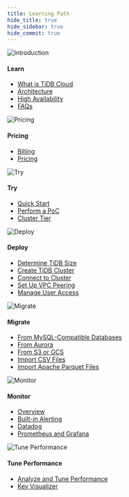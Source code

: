```yaml
---
title: Learning Path
hide_title: true
hide_sidebar: true
hide_commit: true
---
```


<LearningPathContainer>

<LearningPathContent>

<LearningPath>

![Introduction](https://user-images.githubusercontent.com/35301108/171351090-bf3dc31f-c0b9-47c1-a36e-ec8890fc7099.png)

<h4>Learn</h4>

- [What is TiDB Cloud](/tidb-cloud/tidb-cloud-intro.md)
- [Architecture](/tidb-cloud/tidb-cloud-intro.md#architecture)
- [High Availability](/tidb-cloud/high-availability-with-multi-az.md)
- [FAQs](/tidb-cloud/tidb-cloud-faq.md)

</LearningPath>

<LearningPath>

![Pricing](https://user-images.githubusercontent.com/35301108/171351097-c7162d02-3d59-4f82-a8f7-b134bbd83c75.png)

<h4>Pricing</h4>

- [Billing](/tidb-cloud/tidb-cloud-billing.md)
- [Pricing](https://en.pingcap.com/tidb-cloud-pricing)

</LearningPath>

<LearningPath>

![Try](https://user-images.githubusercontent.com/35301108/171351100-89567eff-d384-461c-9e40-e19d7734f04b.png)

<h4>Try</h4>

- [Quick Start](/tidb-cloud/tidb-cloud-quickstart.md)
- [Perform a PoC](/tidb-cloud/tidb-cloud-poc.md)
- [Cluster Tier](/tidb-cloud/select-cluster-tier.md)

</LearningPath>

<LearningPath>

![Deploy](https://user-images.githubusercontent.com/35301108/171351085-6843a1f8-226e-4381-a8fd-bc85d6125dbb.png)

<h4>Deploy</h4>

- [Determine TiDB Size](/tidb-cloud/size-your-cluster.md)
- [Create TiDB Cluster](/tidb-cloud/create-tidb-cluster.md)
- [Connect to Cluster](/tidb-cloud/connect-to-tidb-cluster.md)
- [Set Up VPC Peering](/tidb-cloud/set-up-vpc-peering-connections.md)
- [Manage User Access](/tidb-cloud/manage-user-access.md)

</LearningPath>

<LearningPath>

![Migrate](https://user-images.githubusercontent.com/35301108/171351093-81b0955f-59fa-4275-bbad-01a385e31513.png)

<h4>Migrate</h4>

- [From MySQL-Compatible Databases](/tidb-cloud/migrate-data-into-tidb.md)
- [From Aurora](/tidb-cloud/migrate-from-aurora-bulk-import.md)
- [From S3 or GCS](/tidb-cloud/migrate-from-amazon-s3-or-gcs.md)
- [Import CSV Files](/tidb-cloud/import-csv-files.md)
- [Import Apache Parquet Files](/tidb-cloud/import-parquet-files.md)

</LearningPath>

<LearningPath>

![Monitor](https://user-images.githubusercontent.com/35301108/171351095-f5688a19-1e36-42ed-8ed7-e15579f02ff6.png)

<h4>Monitor</h4>

- [Overview](/tidb-cloud/monitor-tidb-cluster.md)
- [Built-in Alerting](/tidb-cloud/monitor-built-in-alerting.md)
- [Datadog](/tidb-cloud/monitor-datadog-integration.md)
- [Prometheus and Grafana](/tidb-cloud/monitor-prometheus-and-grafana-integration.md)

</LearningPath>

<LearningPath>

![Tune Performance](https://user-images.githubusercontent.com/35301108/171351103-a376306b-d828-4ae9-ad7a-b2f95baa9b31.png)

<h4>Tune Performance</h4>

- [Analyze and Tune Performance](/tidb-cloud/tune-performance.md)
- [Key Visualizer](/tidb-cloud/tune-performance.md#key-visualizer)

</LearningPath>

</LearningPathContent>

</LearningPathContainer>